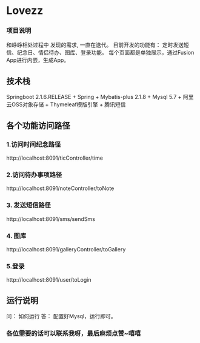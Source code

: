 # Lovezz
### 项目说明
和峥峥相处过程中 发现的需求, 一直在迭代。
目前开发的功能有： 定时发送短信、纪念日、情侣待办、图库、登录功能。
每个页面都是单独展示，通过Fusion App进行内嵌，生成App。

## 技术栈 
Springboot 2.1.6.RELEASE + Spring + Mybatis-plus 2.1.8 + 
Mysql 5.7 + 阿里云OSS对象存储 + Thymeleaf模版引擎 + 腾讯短信

## 各个功能访问路径
### 1.访问时间纪念路径
http://localhost:8091/ticController/time

### 2.访问待办事项路径
http://localhost:8091/noteController/toNote

### 3. 发送短信路径
http://localhost:8091/sms/sendSms

### 4. 图库
http://localhost:8091/galleryController/toGallery

### 5.登录
http://localhost:8091/user/toLogin

## 运行说明
问： 如何运行
答： 配置好Mysql，运行即可。


### 各位需要的话可以联系我呀，最后麻烦点赞~嘻嘻
